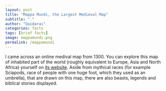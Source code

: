 ```yaml
---
layout: post
title: "Mappa Mundi, the Largest Medieval Map"
subtitle: "."
author: "Daidarai"
categories: facts
tags: [brief facts]
image: mappamundi.png
permalink: /mappamundi
---
```


I came across an online medival map from 1300. You can explore this map of inhabited part of the world (roughly equivalent to Europe, Asia and North Africa) yourself on [its website](https://www.themappamundi.co.uk/). Aside from mythical races (for example Sciapods, race of people with one huge foot, which they used as an umbrella), that are drawn on this map, there are also beasts, legends and biblical stories displayed.